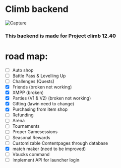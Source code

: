 # Climb backend

![Capture](https://d1lss44hh2trtw.cloudfront.net/assets/editorial/2020/02/fortnite-hideout.jpg)

### This backend is made for Project climb 12.40

# road map:

- [ ] Auto shop
- [ ] Battle Pass & Levelling Up
- [ ] Challenges (Quests)
- [x] Friends (broken not working)
- [x] XMPP (broken)
- [x] Parties (V1 & V2) (broken not working)
- [x] Gifting (lawin need to change)
- [x] Purchasing from item shop
- [ ] Refunding
- [ ] Arena
- [ ] Tournaments
- [ ] Proper Gamesessions
- [ ] Seasonal Rewards
- [ ] Customizable Contentpages through database
- [x] match maker (need to be improved)
- [ ] Vbucks command
- [ ] Implement API for launcher login
